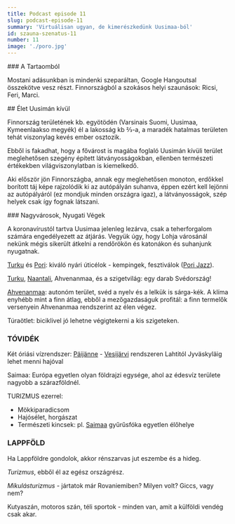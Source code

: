```yaml
---
title: Podcast episode 11
slug: podcast-episode-11
summary: 'Virtuálisan ugyan, de kimerészkedünk Uusimaa-ból'
id: szauna-szenatus-11
number: 11
image: './poro.jpg'
---
```


### A Tartaomból

Mostani adásunkban is mindenki szeparáltan, Google Hangoutsal összekötve vesz részt.
Finnországból a szokásos helyi szaunások: Ricsi, Feri, Marci.

## Élet Uusimán kívül

Finnország területének kb. egyötödén (Varsinais Suomi, Uusimaa, Kymeenlaakso megyék) él a lakosság kb ⅔-a, a maradék hatalmas területen tehát viszonylag kevés ember osztozik.

Ebből is fakadhat, hogy a fővárost is magába foglaló Uusimán kívüli terület meglehetősen szegény épített látványosságokban, ellenben természeti értékekben világviszonylatban is kiemelkedő.

Aki először jön Finnországba, annak egy meglehetősen monoton, erdőkkel borított táj képe rajzolódik ki az autópályán suhanva, éppen ezért kell lejönni az autópályáról (ez mondjuk minden országra igaz), a látványosságok, szép helyek csak így fognak látszani.

### Nagyvárosok, Nyugati Végek

A koronavírustól tartva Uusimaa jelenleg lezárva, csak a teherforgalom számára engedélyezett az átjárás. Vegyük úgy, hogy Lohja városánál nekünk mégis sikerült átkelni a rendőrökön és katonákon és suhanjunk nyugatnak.

[Turku](https://www.visitturku.fi/) és [Pori](https://www.visitpori.fi/): kiváló nyári úticélok - kempingek, fesztiválok ([Pori Jazz](https://porijazz.fi/fi/)).

[Turku](https://www.visitturku.fi/), [Naantali](https://www.naantali.fi/fi), Ahvenanmaa, és a szigetvilág: egy darab Svédország!

[Ahvenanmaa](https://www.visitaland.com/fi/): autonóm terület, svéd a nyelv és a lelkük is sárga-kék. A klíma enyhébb mint a finn átlag, ebből a mezőgazdaságuk profitál: a finn termelők versenyein Ahvenanmaa rendszerint az élen végez.

Túraötlet: biciklivel jó lehetne végigtekerni a kis szigeteken.

### TÓVIDÉK

Két óriási vízrendszer: [Päijänne](https://en.wikipedia.org/wiki/Lake_P%C3%A4ij%C3%A4nne) - [Vesijärvi](https://en.wikipedia.org/wiki/Vesij%C3%A4rvi) rendszeren Lahtitól Jyväskyläig lehet menni hajóval

Saimaa: Európa egyetlen olyan földrajzi egysége, ahol az édesvíz területe nagyobb a szárazföldnél.

TURIZMUS ezerrel:
- Mökkiparadicsom
- Hajósélet, horgászat
- Természeti kincsek: pl. [Saimaa](https://en.wikipedia.org/wiki/Saimaa) gyűrűsfóka egyetlen élőhelye

### LAPPFÖLD

Ha Lappföldre gondolok, akkor rénszarvas jut eszembe és a hideg.

*Turizmus*, ebből él az egész országrész.

*Mikulásturizmus* - jártatok már Rovaniemiben? Milyen volt? Giccs, vagy nem?

Kutyaszán, motoros szán, téli sportok - minden van, amit a külföldi vendég csak akar.